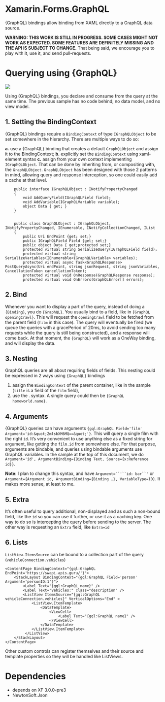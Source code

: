 # Xamarin.Forms.GraphQL

{GraphQL} bindings allow binding from XAML directly to a GraphQL data source.

**WARNING: THIS WORK IS STILL IN PROGRESS. SOME CASES MIGHT NOT WORK AS EXPECTED. SOME FEATURES ARE DEFINITELY MISSING AND THE API IS SUBJECT TO CHANGE.** That being said, we encourage you to play with it, use it, and send pull-requests.

# Querying using {GraphQL}
![](https://d2mxuefqeaa7sj.cloudfront.net/s_FE3BA36054D089C7FAA8CD0BE21CE6108546C3CFE92F4916C6600A6D8C975714_1521819687105_2018-03-23_1211.png)

Using {GraphQL} bindings, you declare and consume from the query at the same time. The previous sample has no code behind, no data model, and no view model.

## 1. Setting the BindingContext

{GraphQL} bindings require a `BindingContext` of type `IGraphQLObject` to be set somewhere in the hierarchy. There are multiple ways to do so:

  **a.** use a {GraphQL} binding that creates a default `GraphQLObject` and assign it to the BindingContext;
  **b.** explicitly set the `BindingContext` using xaml-element syntax
  **c.** assign from your own context implementing `IGraphQLObject`. That can be done by inheriting from, or compositing with, the `GraphQLObject`. `GraphQLObject` has been designed with those 2 patterns in mind, allowing query and response interception, so one could easily add a cache at that level.
  
        public interface IGraphQLObject : INotifyPropertyChanged
        {
            void AddQueryField(IGraphQLField field);
            void AddVariable(IGraphQLVariable variable);
            object Data { get; }
        }


        public class GraphQLObject : IGraphQLObject, INotifyPropertyChanged, IEnumerable, INotifyCollectionChanged, IList
        {
            public Uri EndPoint {get; set;}
            public IGraphQLField Field {get; set;}
            public object Data { get;protected set;}
            protected virtual string SerializeQuery(IGraphQLField field);
            protected virtual string SerializeVariables(IEnumerable<IGraphQLVariable> variables);
            protected virtual async Task<GraphQLResponse> PostQueryAsync(Uri endPoint, string jsonRequest, string jsonVariables, CancellationToken cancellationToken);
            protected virtual void OnResponse(GraphQLResponse response);
            protected virtual void OnErrors(GraphQLError[] errors);


## 2. Bind

Whenever you want to display a part of the query, instead of doing a `{Binding}`, you do `{GraphQL}`. You usually bind to a field, like in `{GraphQL openingCrawl}`.
This will request the `openingCrawl` field to be fetched from the parent field (`film` in this case). The query will eventually be fired (we queue the queries with a gracePeriod of 20ms, to avoid sending too many requests while the query is still being constructed), and a response will come back. At that moment, the `{GraphQL}` will work as a OneWay binding, and will display the data.

## 3. Nesting

GraphQL queries are all about requiring fields of fields. This nesting could be expressed in 2 ways using `{GraphQL}` bindings

  1. assign the `BindingContext` of the parent container, like in the sample (`title` is a field of the `film` field),
  2. use the `.`syntax. A single query could then be `{GraphQL homeworld.name}`.


## 4. Arguments

{GraphQL} queries can have arguments `{gql:GraphQL Field='film' Argument='id:&quot;ZmlsbXM6MQ==&quot;'}`. This will query a single film with the right `id`. It’s very convenient to use anything else as a fixed string for argument, like getting the `film.id` from somewhere else. For that purpose, arguments are bindable, and queries using bindable arguments use GraphQL variables. In the sample at the top of this document, we do `Argument='id', ArgumentBinding={Binding Text, Source={x:Reference id}}`.

**Note**: I plan to change this syntax, and have `Argument=``'``id: bar``'` or `Argument={Argument id, ArgumentBinding={Binding …}, VariableType=ID}`. It makes more sense, at least to me.


## 5. Extra

It’s often useful to query additional, non-displayed and as such a non-bound field, like the `id` so you can use it further, or use it as a caching key. One way to do so is intercepting the query before sending to the server. The other way is requesting an `Extra` field, like `Extra=id`


## 6. Lists

`ListView.ItemsSource` can be bound to a collection part of the query (`vehicleConnection.vehicles`)

    <ContentPage BindingContext="{gql:GraphQL EndPoint='https://swapi.apis.guru/'}">
        <StackLayout BindingContext="{gql:GraphQL Field='person' Argument='personID:1'}">
            <Label Text="{gql:GraphQL name}" />
            <Label Text="Vehicles:" class="description" />
            <ListView ItemsSource="{gql:GraphQL vehicleConnection.vehicles}" VerticalOptions="End" >
                <ListView.ItemTemplate>
                    <DataTemplate>
                        <ViewCell>
                            <Label Text="{gql:GraphQL name}" />
                        </ViewCell>
                    </DataTemplate>
                </ListView.ItemTemplate>
             </ListView>
        </StackLayout>
    </ContentPage>

Other custom controls can register themselves and their source and template properties so they will be handled like ListViews.

# Dependencies
- depends on XF 3.0.0-pre3
- NewtonSoft.Json
